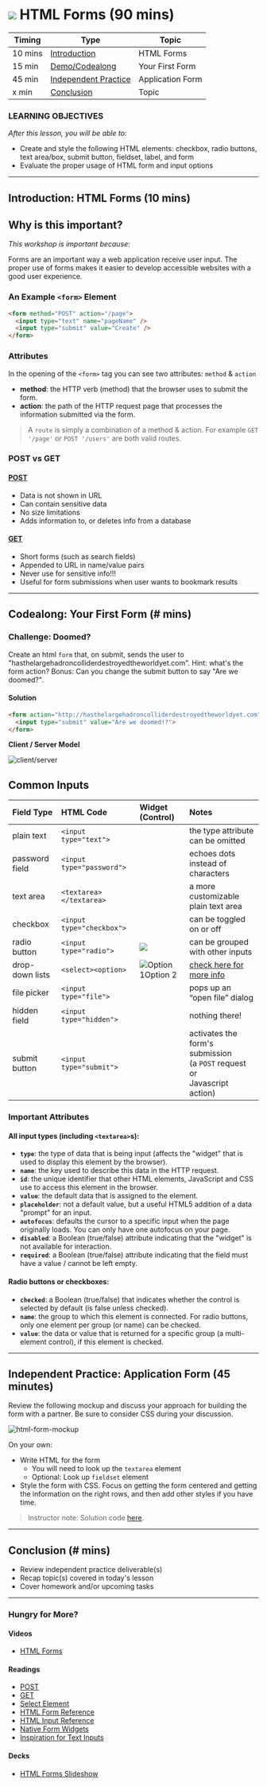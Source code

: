 # ![](https://ga-dash.s3.amazonaws.com/production/assets/logo-9f88ae6c9c3871690e33280fcf557f33.png) HTML Forms (90 mins)

| Timing | Type | Topic |
| --- | --- | --- |
| 10 mins | [Introduction](#introduction) | HTML Forms |
| 15 min | [Demo/Codealong](#demo) | Your First Form |
| 45 min | [Independent Practice](#ind-practice) | Application Form |
| x min | [Conclusion](#conclusion) |Topic |

### LEARNING OBJECTIVES
*After this lesson, you will be able to:*
- Create and style the following HTML elements: checkbox, radio buttons, text area/box, submit button, fieldset, label, and form
- Evaluate the proper usage of HTML form and input options

***

<a name="introduction"></a>
## Introduction: HTML Forms (10 mins)

## Why is this important?
*This workshop is important because:*

Forms are an important way a web application receive user input. The proper use of forms makes it easier to develop accessible websites with a good user experience.

### An Example `<form>` Element

```html
<form method="POST" action="/page">
  <input type="text" name="pageName" />
  <input type="submit" value="Create" />
</form>
```

### Attributes

In the opening of the `<form>` tag you can see two attributes: `method` & `action`

- **method**: the HTTP verb (method) that the browser uses to submit the form.
- **action**: the path of the HTTP request page that processes the information submitted via the form.

>A `route` is simply a combination of a method & action. For example `GET '/page'` or `POST '/users'` are both valid routes.

### POST vs GET
#### [POST](http://www.w3.org/Protocols/rfc2616/rfc2616-sec9.html#sec9.5)
- Data is not shown in URL
- Can contain sensitive data
- No size limitations
- Adds information to, or deletes info from a database


 #### [GET](http://www.w3.org/Protocols/rfc2616/rfc2616-sec9.html#sec9.3)
- Short forms (such as search fields)
- Appended to URL in name/value pairs
- Never use for sensitive info!!!
- Useful for form submissions when user wants to bookmark results
***

<a name="demo"></a>
## Codealong: Your First Form (# mins)
### Challenge: Doomed?

Create an html `form` that, on submit, sends the user to "hasthelargehadroncolliderdestroyedtheworldyet.com". Hint: what's the form action? Bonus: Can you change the submit button to say "Are we doomed?".

#### Solution

```html
<form action="http://hasthelargehadroncolliderdestroyedtheworldyet.com" method="GET">
  <input type="submit" value="Are we doomed!?">
</form>
```

**Client / Server Model**

![client/server](assets/clientserver.png)

## Common Inputs

| Field Type | HTML Code | Widget (Control) | Notes |
|:-- |:-- |:-- |:-- |
| plain text | `<input type="text">` | ![<input type="text">][text] | the type attribute can be omitted |
| password field | `<input type="password">` | ![<input type="password">][text] | echoes dots instead of characters |
| text area | `<textarea></textarea>` | ![<textarea></textarea>][area] | a more customizable plain text area |
| checkbox | `<input type="checkbox">` | ![<input type="checkbox">][check] | can be toggled on or off |
| radio button | `<input type="radio">` | ![<input type="radio" name="group"> <input type="radio" name="group">][radio] | can be grouped with other inputs |
| drop-down lists | `<select><option>` | ![<select><option>Option 1</option><option>Option 2</option></select>][select] | [check here for more info](https://developer.mozilla.org/en-US/docs/Web/HTML/Element/select) |
| file picker | `<input type="file">` | ![<input type="file">][file] | pops up an “open file” dialog |
| hidden field | `<input type="hidden">` |  | nothing there!
| submit button | `<input type="submit">` | ![<input type="submit">][submit] | activates the form's submission <br/>(a `POST` request or <br/>Javascript action) |

<!-- Images -->
[text]:   assets/text.png
[area]:   assets/textarea.png
[check]:  assets/checkbox.png
[radio]:  assets/radio.png
[select]: assets/option.png
[file]:   assets/file.png
[submit]: assets/submit.png

### Important Attributes

#### All input types (including `<textarea>`s):

- **`type`**: the type of data that is being input (affects the "widget" that is used to display this
  element by the browser).
- **`name`**: the key used to describe this data in the HTTP request.
- **`id`**: the unique identifier that other HTML elements, JavaScript and CSS use to access this
  element in the browser.
- **`value`**: the default data that is assigned to the element.
- **`placeholder`**: not a default value, but a useful HTML5 addition of a data "prompt" for an input.
- **`autofocus`**: defaults the cursor to a specific input when the page originally loads. You can only have one autofocus on your page.
- **`disabled`**: a Boolean (true/false) attribute indicating that the "widget" is not available for interaction.
- **`required`**: a Boolean (true/false) attribute indicating that the field must have a value / cannot be left empty.

#### Radio buttons or checkboxes:
- **`checked`**: a Boolean (true/false) that indicates whether the control is selected by default (is false unless checked).
- **`name`**: the group to which this element is connected. For radio buttons, only one element per group (or name) can be checked.
- **`value`**: the data or value that is returned for a specific group (a multi-element control), if this element is checked.

***

<a name="ind-practice"></a>
## Independent Practice: Application Form (45 minutes)
Review the following mockup and discuss your approach for building the form with a partner. Be sure to consider CSS during your discussion.

![html-form-mockup](assets/application_form.png)

On your own:
- Write HTML for the form
  - You will need to look up the `textarea` element
  - Optional: Look up `fieldset` element
- Style the form with CSS. Focus on getting the form centered and getting the information on the right rows, and then add other styles if you have time.

> Instructor note: Solution code [here](solution-code).

***
<!-- SME Needed: Conclusion topics -->

<a name="conclusion"></a>
## Conclusion (# mins)
- Review independent practice deliverable(s)
- Recap topic(s) covered in today's lesson
- Cover homework and/or upcoming tasks

***

### Hungry for More?
#### Videos
- [HTML Forms](https://www.youtube.com/watch?v=-5tH2qnTnH0&index=16&list=PLdnONIhPScST0Vy4LrIZiYKpFNoxgyH7J)

#### Readings
- [POST](http://www.w3.org/Protocols/rfc2616/rfc2616-sec9.html#sec9.5)
- [GET](http://www.w3.org/Protocols/rfc2616/rfc2616-sec9.html#sec9.3)
- [Select Element](https://developer.mozilla.org/en-US/docs/Web/HTML/Element/select)
- [HTML Form Reference](https://developer.mozilla.org/en-US/docs/Web/Guide/HTML/Forms)
- [HTML Input Reference](https://developer.mozilla.org/en-US/docs/Web/HTML/Element/input)
- [Native Form Widgets](https://developer.mozilla.org/en-US/docs/Web/Guide/HTML/Forms/The_native_form_widgets)
- [Inspiration for Text Inputs](http://tympanus.net/codrops/2015/01/08/inspiration-text-input-effects/)

#### Decks
- [HTML Forms Slideshow](assets/forms.pdf)
